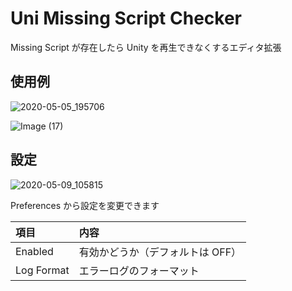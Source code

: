 # Uni Missing Script Checker

Missing Script が存在したら Unity を再生できなくするエディタ拡張

## 使用例

![2020-05-05_195706](https://user-images.githubusercontent.com/6134875/81059029-9de99f80-8f0a-11ea-9cf2-0525c53d2cfd.png)

![Image (17)](https://user-images.githubusercontent.com/6134875/81059033-9fb36300-8f0a-11ea-9077-d2688114bf98.gif)

## 設定

![2020-05-09_105815](https://user-images.githubusercontent.com/6134875/81461006-fdce9780-91e3-11ea-8f9b-71868e3d00c9.png)

Preferences から設定を変更できます  

|項目|内容|
|:--|:--|
|Enabled|有効かどうか（デフォルトは OFF）|
|Log Format|エラーログのフォーマット|